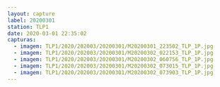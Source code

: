 ```yaml
---
layout: capture
label: 20200301
station: TLP1
date: 2020-03-01 22:35:02
capturas:
  - imagem: TLP1/2020/202003/20200301/M20200301_223502_TLP_1P.jpg
  - imagem: TLP1/2020/202003/20200301/M20200302_022153_TLP_1P.jpg
  - imagem: TLP1/2020/202003/20200301/M20200302_060756_TLP_1P.jpg
  - imagem: TLP1/2020/202003/20200301/M20200302_073015_TLP_1P.jpg
  - imagem: TLP1/2020/202003/20200301/M20200302_073903_TLP_1P.jpg
---
```

